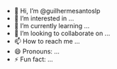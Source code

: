 - 👋 Hi, I’m @guilhermesantoslp
- 👀 I’m interested in ...
- 🌱 I’m currently learning ...
- 💞️ I’m looking to collaborate on ...
- 📫 How to reach me ...
- 😄 Pronouns: ...
- ⚡ Fun fact: ...

<!---
guilhermesantoslp/guilhermesantoslp is a ✨ special ✨ repository because its `README.md` (this file) appears on your GitHub profile.
You can click the Preview link to take a look at your changes.
--->
